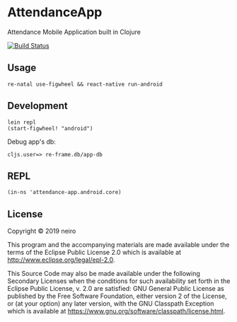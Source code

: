 # AttendanceApp

Attendance Mobile Application built in Clojure

[![Build Status](https://travis-ci.org/ne1ro/attendance-app.svg?branch=master)](https://travis-ci.org/ne1ro/attendance-app)

## Usage

```
re-natal use-figwheel && react-native run-android
```

## Development

```
lein repl
(start-figwheel! "android")
```

Debug app's db:

```
cljs.user=> re-frame.db/app-db
```

## REPL

```
(in-ns 'attendance-app.android.core)
```

## License

Copyright © 2019 neiro

This program and the accompanying materials are made available under the
terms of the Eclipse Public License 2.0 which is available at
http://www.eclipse.org/legal/epl-2.0.

This Source Code may also be made available under the following Secondary
Licenses when the conditions for such availability set forth in the Eclipse
Public License, v. 2.0 are satisfied: GNU General Public License as published by
the Free Software Foundation, either version 2 of the License, or (at your
option) any later version, with the GNU Classpath Exception which is available
at https://www.gnu.org/software/classpath/license.html.
